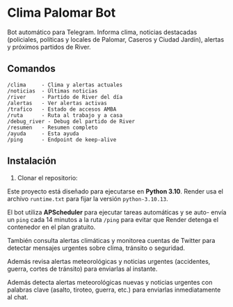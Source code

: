 # Clima Palomar Bot

Bot automático para Telegram. Informa clima, noticias destacadas (policiales, políticas y locales de Palomar, Caseros y Ciudad Jardín), alertas y próximos partidos de River.

## Comandos

```
/clima     - Clima y alertas actuales
/noticias  - Últimas noticias
/river     - Partido de River del día
/alertas   - Ver alertas activas
/trafico   - Estado de accesos AMBA
/ruta      - Ruta al trabajo y a casa
/debug_river - Debug del partido de River
/resumen   - Resumen completo
/ayuda     - Esta ayuda
/ping      - Endpoint de keep-alive
```

## Instalación

1. Clonar el repositorio:

Este proyecto está diseñado para ejecutarse en **Python 3.10**. Render usa el
archivo `runtime.txt` para fijar la versión `python-3.10.13`.

El bot utiliza **APScheduler** para ejecutar tareas automáticas y se auto-
envía un `ping` cada 14 minutos a la ruta `/ping` para evitar que Render
detenga el contenedor en el plan gratuito.

También consulta alertas climáticas y monitorea cuentas de Twitter para
detectar mensajes urgentes sobre clima, tránsito o seguridad.

Además revisa alertas meteorológicas y noticias urgentes (accidentes,
guerra, cortes de tránsito) para enviarlas al instante.

Además detecta alertas meteorológicas nuevas y noticias urgentes con palabras
clave (asalto, tiroteo, guerra, etc.) para enviarlas inmediatamente al chat.
